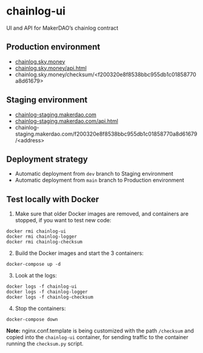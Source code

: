 # chainlog-ui
UI and API for MakerDAO’s chainlog contract

## Production environment

* [chainlog.sky.money](https://chainlog.sky.money)
* [chainlog.sky.money/api.html](https://chainlog.sky.money/api.html)
* chainlog.sky.money/checksum/\<f200320e8f8538bbc955db1c01858770a8d61679\>

## Staging environment

* [chainlog-staging.makerdao.com](https://chainlog-staging.makerdao.com)
* [chainlog-staging.makerdao.com/api.html](https://chainlog-staging.makerdao.com/api.html)
* chainlog-staging.makerdao.com/f200320e8f8538bbc955db1c01858770a8d61679/\<address\>

## Deployment strategy

* Automatic deployment from `dev` branch to Staging environment
* Automatic deployment from `main` branch to Production environment

## Test locally with Docker
1. Make sure that older Docker images are removed, and containers are stopped, if you want to test new code:
```
docker rmi chainlog-ui
docker rmi chainlog-logger
docker rmi chainlog-checksum
```
2. Build the Docker images and start the 3 containers:
```
docker-compose up -d
```
3. Look at the logs:
```
docker logs -f chainlog-ui
docker logs -f chainlog-logger
docker logs -f chainlog-checksum
```
4. Stop the containers:
```
docker-compose down
```

**Note:** nginx.conf.template is being customized with the path `/checksum` and copied into the `chainlog-ui` container, for sending traffic to the container running the `checksum.py` script.
